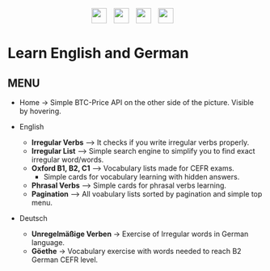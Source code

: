 <p align="center">
<img  width="30px" alt="" style="padding-right:10px;" src="https://cdn.jsdelivr.net/gh/devicons/devicon/icons/typescript/typescript-original.svg" />
<img width="30px" alt="" style="padding-right:10px;" src="https://cdn.jsdelivr.net/gh/devicons/devicon/icons/nextjs/nextjs-original.svg" /> 
<img  width="30px" alt="" style="padding-right:10px;" src="https://cdn.jsdelivr.net/gh/devicons/devicon/icons/tailwindcss/tailwindcss-plain.svg" />  
<img width="30px" alt="" style="padding-right:10px;" src="https://cdn.jsdelivr.net/gh/devicons/devicon/icons/react/react-original.svg" /> 
</p>    

# Learn English and German

 
## MENU
 - Home -> Simple BTC-Price API on the other side of the picture. Visible by hovering.
 - English
 	- **Irregular Verbs** --> It checks if you write irregular verbs properly.
 	- **Irregular List** --> Simple search engine to simplify you to find exact irregular word/words.
	- **Oxford B1, B2, C1** --> Vocabulary lists made for CEFR exams. 
		- Simple cards for vocabulary learning with hidden answers.
	-  **Phrasal Verbs** --> Simple cards for phrasal verbs learning. 
	- **Pagination** --> All voabulary lists sorted by pagination and simple top menu.

 - Deutsch 
	- **Unregelmäßige Verben** -> Exercise of Irregular words in German language.
	-  **Göethe** -> Vocabulary exercise with words needed to reach B2 German CEFR level.
 
 